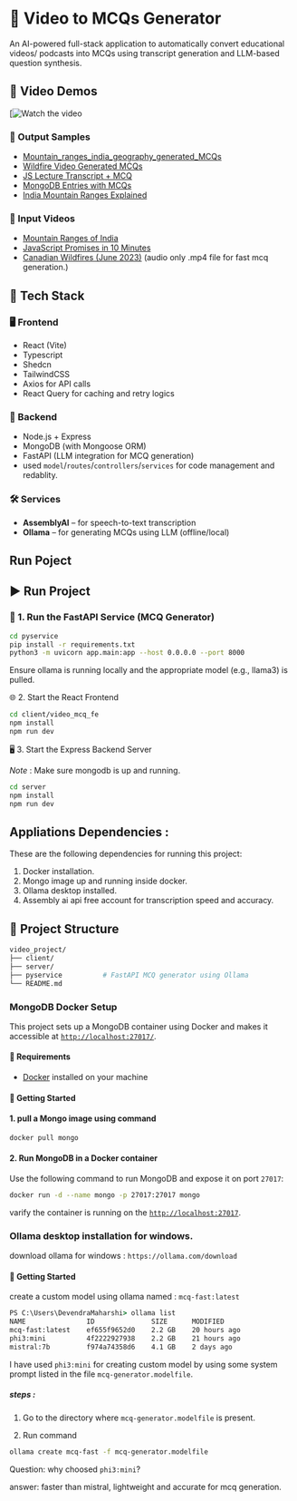 # 🎥 Video to MCQs Generator

An AI-powered full-stack application to automatically convert educational videos/ podcasts into MCQs using transcript generation and LLM-based question synthesis.

## 🎥 Video Demos
[![Watch the video](https://drive.google.com/file/d/1YN1qNCLN3at_BNTfmGcDZV8vU8cKAAZo/view?usp=drivesdk)

### 🔹 Output Samples
- [Mountain_ranges_india_geography_generated_MCQs](videos_and_results/output_samples/mountain_ranges_mcq_generattion_hindi_audio_to_english_mcq.mp4)
- [Wildfire Video Generated MCQs](videos_and_results/output_samples/wildfire_video_generated_mcqs.mp4)
- [JS Lecture Transcript + MCQ](videos_and_results/output_samples/transcript_for_js_lecture_as_well_mcq_processing.mp4)
- [MongoDB Entries with MCQs](videos_and_results/output_samples/mongo_database_entries_with_transcripts_and_mcqs.mp4)
- [India Mountain Ranges Explained](videos_and_results/output_samples/india_mountain_ranges_explained..mp4)

### 🔹 Input Videos
- [Mountain Ranges of India](videos_and_results/input_videos/All%20Important%20Mountain%20Ranges%20of%20India%20in%201%20Video%20_%20SMART%20Revision%20through%20Animation%20_%20UPSC%202023-24.mp4)
- [JavaScript Promises in 10 Minutes](videos_and_results/input_videos/JavaScript%20Promises%20In%2010%20Minutes.mp4)
- [Canadian Wildfires (June 2023)](videos_and_results/input_videos/20230607_me_canadian_wildfires.mp4) (audio only .mp4 file for fast mcq generation.)


## 🚀 Tech Stack

### 🖥️ Frontend

- React (Vite)
- Typescript
- Shedcn
- TailwindCSS
- Axios for API calls
- React Query for caching and retry logics

### 🧠 Backend

- Node.js + Express
- MongoDB (with Mongoose ORM)
- FastAPI (LLM integration for MCQ generation)
- used `model`/`routes`/`controllers`/`services` for code management and redablity.

### 🛠️ Services

- **AssemblyAI** – for speech-to-text transcription
- **Ollama** – for generating MCQs using LLM (offline/local)

## Run Poject

## ▶️ Run Project

### 🧠 1. Run the FastAPI Service (MCQ Generator)

```bash
cd pyservice
pip install -r requirements.txt
python3 -m uvicorn app.main:app --host 0.0.0.0 --port 8000
```

Ensure ollama is running locally and the appropriate model (e.g., llama3) is pulled.

🌐 2. Start the React Frontend

```bash
cd client/video_mcq_fe
npm install
npm run dev
```

🖥️ 3. Start the Express Backend Server

*Note* : Make sure mongodb is up and running.

```bash
cd server
npm install
npm run dev
```

## Appliations Dependencies :

These are the following dependencies for running this project:

1. Docker installation.
2. Mongo image up and running inside docker.
3. Ollama desktop installed.
4. Assembly ai api free account for transcription speed and accuracy.

## 📂 Project Structure

```bash
video_project/
├── client/
├── server/
├── pyservice          # FastAPI MCQ generator using Ollama
└── README.md
```

### MongoDB Docker Setup

This project sets up a MongoDB container using Docker and makes it accessible at [`http://localhost:27017/`](http://localhost:27017/).

#### 🐳 Requirements

- [Docker](https://docs.docker.com/get-docker/) installed on your machine

#### 🚀 Getting Started

#### 1. pull a Mongo image using command

```bash
docker pull mongo
```

#### 2. Run MongoDB in a Docker container

Use the following command to run MongoDB and expose it on port `27017`:

```bash
docker run -d --name mongo -p 27017:27017 mongo
```

varify the container is running on the [`http://localhost:27017`](http://localhost:27017).

### Ollama desktop installation for windows.

download ollama for windows : `https://ollama.com/download`

#### 🚀 Getting Started

create a custom model using ollama named : `mcq-fast:latest`

```cmd
PS C:\Users\DevendraMaharshi> ollama list
NAME               ID              SIZE      MODIFIED
mcq-fast:latest    ef655f9652d0    2.2 GB    20 hours ago
phi3:mini          4f2222927938    2.2 GB    21 hours ago
mistral:7b         f974a74358d6    4.1 GB    2 days ago
```

I have used `phi3:mini` for creating custom model by using some system prompt listed in the file `mcq-generator.modelfile`.

##### steps :

1. Go to the directory where `mcq-generator.modelfile` is present.

2. Run command

```bash
ollama create mcq-fast -f mcq-generator.modelfile
```

Question: why choosed `phi3:mini`?

answer: faster than mistral, lightweight and accurate for mcq generation.
